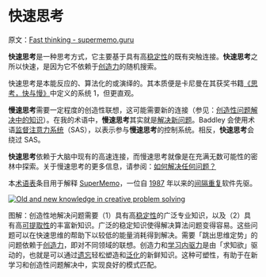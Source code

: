 # 快速思考

原文：[Fast thinking - supermemo.guru](https://supermemo.guru/wiki/Fast_thinking)

**快速思考**是一种思考方式，它主要基于具有高[稳定性](https://supermemo.guru/wiki/Stability)的既有突触连接。**快速思考**之所以快速，是因为它不依赖于[创造力](https://supermemo.guru/wiki/Creativity)的随机搜索。

快速思考是本能反应的、算法化的或演绎的。其本质便是卡尼曼在其获奖书籍[《思考，快与慢》](https://en.wikipedia.org/wiki/Thinking,_Fast_and_Slow)中定义的系统 1，但更直观。

**慢速思考**需要一定程度的创造性联想，这可能需要新的连接（参见：[创造性问题解决中的知识](https://supermemo.guru/wiki/Knowledge_in_creative_problem_solving)）。在我的术语中，**慢速思考**其实就是[解决新问题](https://supermemo.guru/wiki/Problem_solving)。Baddley 会使用术语[监督注意力系统](https://supermemo.guru/wiki/Supervisory_Attentional_System)（SAS），以表示参与**慢速思考**的控制系统。相反，**快速思考**会绕过 SAS。

**快速思考**依赖于大脑中现有的高速连接，而慢速思考就像是在充满无数可能性的密林中探索。关于慢速思考的更多信息，请参阅：[如何解决任何问题？](https://supermemo.guru/wiki/How_to_solve_any_problem%3F)

本[术语表](https://supermemo.guru/wiki/Glossary)条目用于解释 [SuperMemo](https://supermemo.guru/wiki/SuperMemo_Guru)，一位自 [1987](https://supermemo.guru/wiki/History_of_spaced_repetition_(print)) 年以来的[间隔重复](https://supermemo.guru/wiki/Spaced_repetition)软件先驱。

[![Old and new knowledge in creative problem solving](https://supermemo.guru/images/thumb/0/0c/Knowledge_in_creative_problem_solving.png/600px-Knowledge_in_creative_problem_solving.png)](https://supermemo.guru/wiki/File:Knowledge_in_creative_problem_solving.png)

图解：创造性地解决问题需要（1）具有高[稳定性](https://supermemo.guru/wiki/Stability)的广泛专业知识，以及（2）具有高[可提取性](https://supermemo.guru/wiki/Retrievability)的丰富新知识。广泛的稳定知识使得解决算法问题变得容易。这些问题可以在快速思维的帮助下以较低的能量消耗得到解决。需要「跳出思维定势」的问题依赖于[创造力](https://supermemo.guru/wiki/Creativity)，即对不同领域的联想。创造力和[学习内驱力](https://supermemo.guru/wiki/Learn_drive)是由「求知欲」驱动的，也就是可以通过[遗忘](https://supermemo.guru/wiki/Forgetting)轻松塑造和[泛化](https://supermemo.guru/wiki/Generalization)的新鲜知识。这种可塑性，有助于在新学习和创造性问题解决中，实现良好的模式匹配。